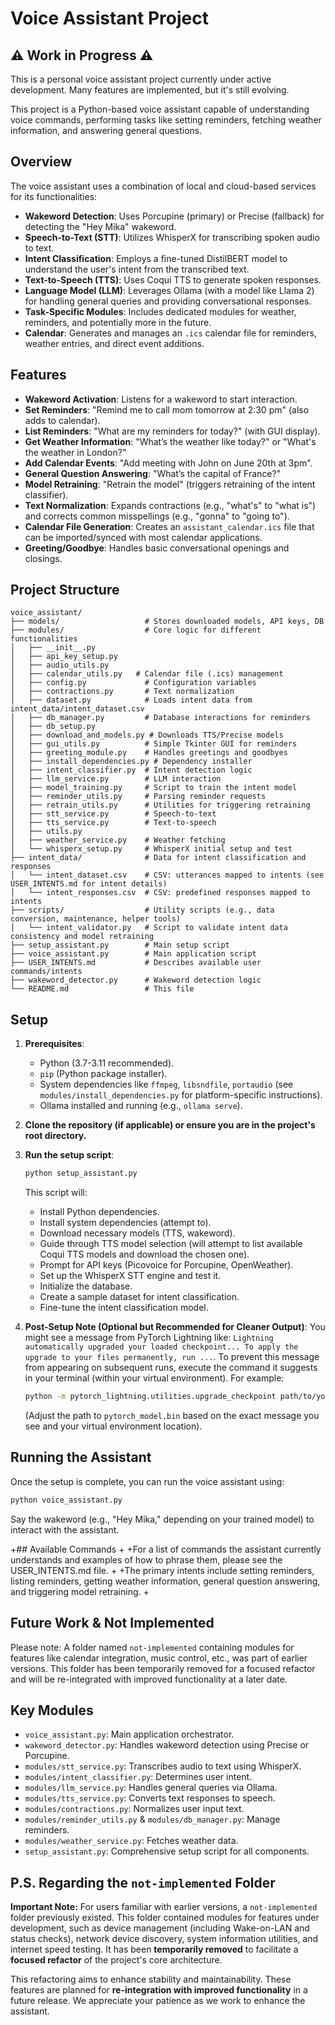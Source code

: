 # Voice Assistant Project

## ⚠️ Work in Progress ⚠️

This is a personal voice assistant project currently under active development. Many features are implemented, but it's still evolving.

This project is a Python-based voice assistant capable of understanding voice commands, performing tasks like setting reminders, fetching weather information, and answering general questions.

## Overview

The voice assistant uses a combination of local and cloud-based services for its functionalities:
*   **Wakeword Detection**: Uses Porcupine (primary) or Precise (fallback) for detecting the "Hey Mika" wakeword.
*   **Speech-to-Text (STT)**: Utilizes WhisperX for transcribing spoken audio to text.
*   **Intent Classification**: Employs a fine-tuned DistilBERT model to understand the user's intent from the transcribed text.
*   **Text-to-Speech (TTS)**: Uses Coqui TTS to generate spoken responses.
*   **Language Model (LLM)**: Leverages Ollama (with a model like Llama 2) for handling general queries and providing conversational responses.
*   **Task-Specific Modules**: Includes dedicated modules for weather, reminders, and potentially more in the future.
*   **Calendar**: Generates and manages an `.ics` calendar file for reminders, weather entries, and direct event additions.

## Features

*   **Wakeword Activation**: Listens for a wakeword to start interaction.
*   **Set Reminders**: "Remind me to call mom tomorrow at 2:30 pm" (also adds to calendar).
*   **List Reminders**: "What are my reminders for today?" (with GUI display).
*   **Get Weather Information**: "What’s the weather like today?" or "What's the weather in London?"
*   **Add Calendar Events**: "Add meeting with John on June 20th at 3pm".
*   **General Question Answering**: "What’s the capital of France?"
*   **Model Retraining**: "Retrain the model" (triggers retraining of the intent classifier).
*   **Text Normalization**: Expands contractions (e.g., "what's" to "what is") and corrects common misspellings (e.g., "gonna" to "going to").
*   **Calendar File Generation**: Creates an `assistant_calendar.ics` file that can be imported/synced with most calendar applications.
*   **Greeting/Goodbye**: Handles basic conversational openings and closings.

## Project Structure

```
voice_assistant/
├── models/                   # Stores downloaded models, API keys, DB
├── modules/                  # Core logic for different functionalities
│   ├── __init__.py
│   ├── api_key_setup.py
│   ├── audio_utils.py
│   ├── calendar_utils.py   # Calendar file (.ics) management
│   ├── config.py             # Configuration variables
│   ├── contractions.py       # Text normalization
│   ├── dataset.py            # Loads intent data from intent_data/intent_dataset.csv
│   ├── db_manager.py         # Database interactions for reminders
│   ├── db_setup.py
│   ├── download_and_models.py # Downloads TTS/Precise models
│   ├── gui_utils.py          # Simple Tkinter GUI for reminders
│   ├── greeting_module.py    # Handles greetings and goodbyes
│   ├── install_dependencies.py # Dependency installer
│   ├── intent_classifier.py  # Intent detection logic
│   ├── llm_service.py        # LLM interaction
│   ├── model_training.py     # Script to train the intent model
│   ├── reminder_utils.py     # Parsing reminder requests
│   ├── retrain_utils.py      # Utilities for triggering retraining
│   ├── stt_service.py        # Speech-to-text
│   ├── tts_service.py        # Text-to-speech
│   ├── utils.py
│   ├── weather_service.py    # Weather fetching
│   └── whisperx_setup.py     # WhisperX initial setup and test
├── intent_data/              # Data for intent classification and responses
│   └── intent_dataset.csv    # CSV: utterances mapped to intents (see USER_INTENTS.md for intent details)
│   └── intent_responses.csv  # CSV: predefined responses mapped to intents
├── scripts/                  # Utility scripts (e.g., data conversion, maintenance, helper tools)
│   └── intent_validator.py   # Script to validate intent data consistency and model retraining
├── setup_assistant.py        # Main setup script
├── voice_assistant.py        # Main application script
├── USER_INTENTS.md           # Describes available user commands/intents
├── wakeword_detector.py      # Wakeword detection logic
└── README.md                 # This file
```

## Setup

1.  **Prerequisites**:
    *   Python (3.7-3.11 recommended).
    *   `pip` (Python package installer).
    *   System dependencies like `ffmpeg`, `libsndfile`, `portaudio` (see `modules/install_dependencies.py` for platform-specific instructions).
    *   Ollama installed and running (e.g., `ollama serve`).

2.  **Clone the repository (if applicable) or ensure you are in the project's root directory.**

3.  **Run the setup script**:
    ```bash
    python setup_assistant.py
    ```
    This script will:
    *   Install Python dependencies.
    *   Install system dependencies (attempt to).
    *   Download necessary models (TTS, wakeword).
    *   Guide through TTS model selection (will attempt to list available Coqui TTS models and download the chosen one).
    *   Prompt for API keys (Picovoice for Porcupine, OpenWeather).
    *   Set up the WhisperX STT engine and test it.
    *   Initialize the database.
    *   Create a sample dataset for intent classification.
    *   Fine-tune the intent classification model.

4.  **Post-Setup Note (Optional but Recommended for Cleaner Output)**:
    You might see a message from PyTorch Lightning like: `Lightning automatically upgraded your loaded checkpoint... To apply the upgrade to your files permanently, run ...`.
    To prevent this message from appearing on subsequent runs, execute the command it suggests in your terminal (within your virtual environment). For example:
    ```bash
    python -m pytorch_lightning.utilities.upgrade_checkpoint path/to/your/.venv/Lib/site-packages/whisperx/assets/pytorch_model.bin
    ```
    (Adjust the path to `pytorch_model.bin` based on the exact message you see and your virtual environment location).

## Running the Assistant

Once the setup is complete, you can run the voice assistant using:
```bash
python voice_assistant.py
```
Say the wakeword (e.g., "Hey Mika," depending on your trained model) to interact with the assistant.

+## Available Commands
+
+For a list of commands the assistant currently understands and examples of how to phrase them, please see the USER_INTENTS.md file.
+
+The primary intents include setting reminders, listing reminders, getting weather information, general question answering, and triggering model retraining.
+
## Future Work & Not Implemented

Please note: A folder named `not-implemented` containing modules for features like calendar integration, music control, etc., was part of earlier versions. This folder has been temporarily removed for a focused refactor and will be re-integrated with improved functionality at a later date.

## Key Modules

*   `voice_assistant.py`: Main application orchestrator.
*   `wakeword_detector.py`: Handles wakeword detection using Precise or Porcupine.
*   `modules/stt_service.py`: Transcribes audio to text using WhisperX.
*   `modules/intent_classifier.py`: Determines user intent.
*   `modules/llm_service.py`: Handles general queries via Ollama.
*   `modules/tts_service.py`: Converts text responses to speech.
*   `modules/contractions.py`: Normalizes user input text.
*   `modules/reminder_utils.py` & `modules/db_manager.py`: Manage reminders.
*   `modules/weather_service.py`: Fetches weather data.
*   `setup_assistant.py`: Comprehensive setup script for all components.

## P.S. Regarding the `not-implemented` Folder

**Important Note:** For users familiar with earlier versions, a `not-implemented` folder previously existed. This folder contained modules for features under development, such as device management (including Wake-on-LAN and status checks), network device discovery, system information utilities, and internet speed testing.
It has been **temporarily removed** to facilitate a **focused refactor** of the project's core architecture.

This refactoring aims to enhance stability and maintainability. These features are planned for **re-integration with improved functionality** in a future release. We appreciate your patience as we work to enhance the assistant.